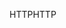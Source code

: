 <span data-ttu-id="df51e-101">HTTP</span><span class="sxs-lookup"><span data-stu-id="df51e-101">HTTP</span></span>
